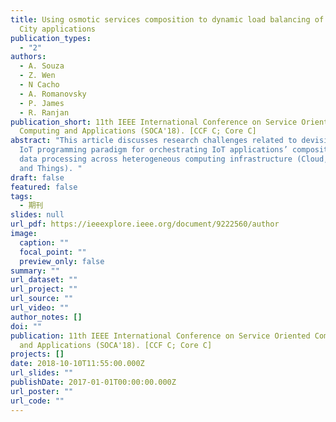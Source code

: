 ```yaml
---
title: Using osmotic services composition to dynamic load balancing of Smart
  City applications
publication_types:
  - "2"
authors:
  - A. Souza
  - Z. Wen
  - N Cacho
  - A. Romanovsky
  - P. James
  - R. Ranjan
publication_short: 11th IEEE International Conference on Service Oriented
  Computing and Applications (SOCA'18). [CCF C; Core C]
abstract: "This article discusses research challenges related to devising a new
  IoT programming paradigm for orchestrating IoT applications’ composition and
  data processing across heterogeneous computing infrastructure (Cloud, Edge,
  and Things). "
draft: false
featured: false
tags:
  - 期刊
slides: null
url_pdf: https://ieeexplore.ieee.org/document/9222560/author
image:
  caption: ""
  focal_point: ""
  preview_only: false
summary: ""
url_dataset: ""
url_project: ""
url_source: ""
url_video: ""
author_notes: []
doi: ""
publication: 11th IEEE International Conference on Service Oriented Computing
  and Applications (SOCA'18). [CCF C; Core C]
projects: []
date: 2018-10-10T11:55:00.000Z
url_slides: ""
publishDate: 2017-01-01T00:00:00.000Z
url_poster: ""
url_code: ""
---
```


